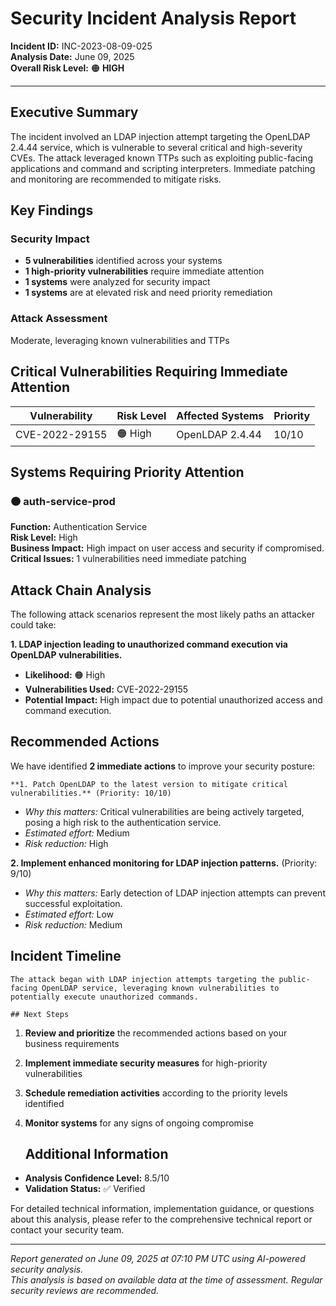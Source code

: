 # Security Incident Analysis Report

**Incident ID:** INC-2023-08-09-025  
**Analysis Date:** June 09, 2025  
**Overall Risk Level:** 🟠 **HIGH**

---

## Executive Summary

The incident involved an LDAP injection attempt targeting the OpenLDAP 2.4.44 service, which is vulnerable to several critical and high-severity CVEs. The attack leveraged known TTPs such as exploiting public-facing applications and command and scripting interpreters. Immediate patching and monitoring are recommended to mitigate risks.

## Key Findings

### Security Impact
- **5 vulnerabilities** identified across your systems
- **1 high-priority vulnerabilities** require immediate attention
- **1 systems** were analyzed for security impact
- **1 systems** are at elevated risk and need priority remediation

### Attack Assessment
Moderate, leveraging known vulnerabilities and TTPs

## Critical Vulnerabilities Requiring Immediate Attention

| Vulnerability | Risk Level | Affected Systems | Priority |
|---------------|------------|------------------|----------|
| CVE-2022-29155 | 🟠 High | OpenLDAP 2.4.44 | 10/10 |


## Systems Requiring Priority Attention

### 🟠 auth-service-prod
**Function:** Authentication Service  
**Risk Level:** High  
**Business Impact:** High impact on user access and security if compromised.  
**Critical Issues:** 1 vulnerabilities need immediate patching  


## Attack Chain Analysis

The following attack scenarios represent the most likely paths an attacker could take:

**1. LDAP injection leading to unauthorized command execution via OpenLDAP vulnerabilities.**
   - **Likelihood:** 🟠 High
   - **Vulnerabilities Used:** CVE-2022-29155
   - **Potential Impact:** High impact due to potential unauthorized access and command execution.



## Recommended Actions

We have identified **2 immediate actions** to improve your security posture:

    **1. Patch OpenLDAP to the latest version to mitigate critical vulnerabilities.** (Priority: 10/10)
   - *Why this matters:* Critical vulnerabilities are being actively targeted, posing a high risk to the authentication service.
   - *Estimated effort:* Medium
   - *Risk reduction:* High

**2. Implement enhanced monitoring for LDAP injection patterns.** (Priority: 9/10)
   - *Why this matters:* Early detection of LDAP injection attempts can prevent successful exploitation.
   - *Estimated effort:* Low
   - *Risk reduction:* Medium

## Incident Timeline

    The attack began with LDAP injection attempts targeting the public-facing OpenLDAP service, leveraging known vulnerabilities to potentially execute unauthorized commands.

    ## Next Steps

1. **Review and prioritize** the recommended actions based on your business requirements
2. **Implement immediate security measures** for high-priority vulnerabilities
3. **Schedule remediation activities** according to the priority levels identified
4. **Monitor systems** for any signs of ongoing compromise

    ## Additional Information

- **Analysis Confidence Level:** 8.5/10
- **Validation Status:** ✅ Verified

For detailed technical information, implementation guidance, or questions about this analysis, please refer to the comprehensive technical report or contact your security team.

---

*Report generated on June 09, 2025 at 07:10 PM UTC using AI-powered security analysis.*  
*This analysis is based on available data at the time of assessment. Regular security reviews are recommended.*